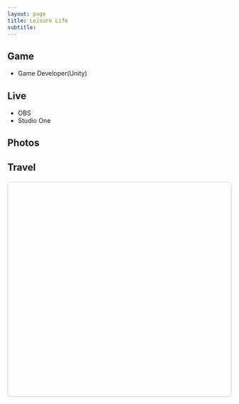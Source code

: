 ```yaml
---
layout: page
title: Leisure Life
subtitle: 
---
```

## Game
- Game Developer(Unity)

## Live
- OBS
- Studio One

## Photos

## Travel
<!-- Leaflet CSS & JS -->
<link rel="stylesheet" href="https://unpkg.com/leaflet/dist/leaflet.css" />
<script src="https://unpkg.com/leaflet/dist/leaflet.js"></script>

<!-- 地图容器 -->
<div id="travel-map" style="height: 480px; margin: 20px 0; border: 1px solid #ccc; border-radius: 8px;"></div>

<script>
// 初始化地图并设置中心点和缩放等级
var map = L.map('travel-map').setView([20.0, 0.0], 2);

// 加载 OpenStreetMap 图层
L.tileLayer('https://{s}.tile.openstreetmap.org/{z}/{x}/{y}.png', {
  attribution: 'Map data © <a href="https://openstreetmap.org">OpenStreetMap</a> contributors'
}).addTo(map);

// 添加旅游足迹标记点
var places = [
  { name: "New York, USA", coords: [40.7128, -74.0060] },
  { name: "Tokyo, Japan", coords: [35.6762, 139.6503] },
  { name: "Paris, France", coords: [48.8566, 2.3522] },
  { name: "Honolulu, Hawaii", coords: [21.3069, -157.8583] }
];

places.forEach(function(place) {
  L.marker(place.coords).addTo(map)
    .bindPopup(`<b>${place.name}</b>`);
});
</script>

